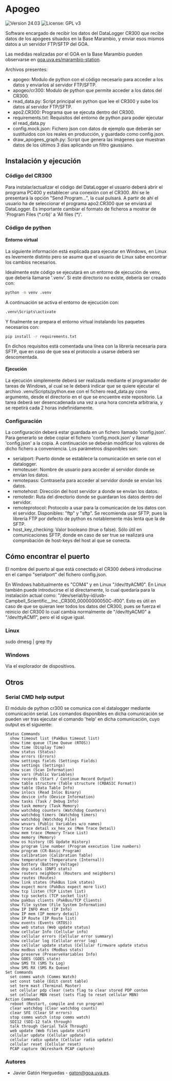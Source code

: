 # Apogeo

![Version 24.03](https://img.shields.io/badge/version-24.03-blue) ![License: GPL v3](https://img.shields.io/badge/License-GPLv3-blue.svg)

Software encargado de recibir los datos del DataLogger CR300 que recibe datos de los apogees situados en la Base Marambio, y enviar esos mismos datos a un servidor FTP/SFTP del GOA.

Las medidas realizadas por el GOA en la Base Marambio pueden observarse en [goa.uva.es/marambio-station](https://goa.uva.es/marambio-station/).

Archivos presentes:
- apogeo: Modulo de python con el código necesario para acceder a los datos y enviarlos al servidor FTP/SFTP.
- apogeo/cr300: Modulo de python que permite acceder a los datos del CR300.
- read_data.py: Script principal en python que lee el CR300 y sube los datos al servidor FTP/SFTP.
- apo2.CR300: Programa que se ejecuta dentro del CR300.
- requirements.txt: Requisitos del entorno de python para poder ejecutar el read_data.py
- config.mock.json: Fichero json con datos de ejemplo que deberán ser sustituidos con los reales en producción, y guardado como config.json.
- draw_apogees_graph.py: Script que genera las imágenes que muestran datos de los últimos 3 días aplicando un filtro gaussiano.

## Instalación y ejecución

### Código del CR300

Para instalar/actualizar el código del DataLogger el usuario deberá
abrir el programa PC400 y establecer una conexión con el CR300. Ahí se
le presentará la opción "Send Program...", la cual pulsará. A partir
de ahí el usuario ha de seleccionar el programa apo2.CR300 que se
enviará al DataLogger. Es importante cambiar el formato de ficheros a
mostrar de 'Program Files (\*.crb)' a 'All files (*)'.

### Código de python

#### Entorno virtual

La siguiente información está explicada para ejecutar en Windows, en
Linux es levemente distinto pero se asume que el usuario de Linux sabe
encontrar los cambios necesarios.

Idealmente este código se ejecutará en un entorno de ejecución de venv,
que debería llamarse '.venv'. Si este directorio no existe, debería ser creado con:
```sh
python -m venv .venv
```

A continuación se activa el entorno de ejecución con:
```sh
.venv\Scripts\activate
```

Y finalmente se prepara el entorno virtual instalando los paquetes necesarios con:
```sh
pip install -r requirements.txt
```

En dichos requisitos está comentada una línea con la librería necesaria para SFTP, que en
caso de que sea el protocolo a usarse deberá ser descomentada.

#### Ejecución

La ejecución simplemente deberá ser realizada mediante el programador de tareas de Windows,
al cual se le deberá indicar que se quiere ejecutar el archivo .venv/Scripts/python.exe
con el fichero read_data.py como argumento, desde el directorio en el que se encuentre
este repositorio. La tarea deberá ser desencadenada una vez a una hora concreta arbitraria,
y se repetirá cada 2 horas indefinidamente.

### Configuración

La configuración deberá estar guardada en un fichero llamado 'config.json'. Para generarlo se debe
copiar el fichero 'config.mock.json' y llamar 'config.json' a la copia. A continuación se deberán
modificar los valores de dicho fichero a conveniencia. Los parámetros disponibles son:
- serialport: Puerto donde se establece la comunicación en serie con el datalogger.
- remoteuser: Nombre de usuario para acceder al servidor donde se envían los datos.
- remotepass: Contraseña para acceder al servidor donde se envían los datos.
- remotehost: Dirección del host servidor a donde se envían los datos.
- remotedir: Ruta del directorio donde se guardaran los datos dentro del servidor.
- remoteprotocol: Protocolo a usar para la comunicación de los datos con el servidor.
Disponibles: "ftp" y "sftp". Se recomienda usar SFTP, pues la librería FTP por defecto
de python es notablemente más lenta que la de SFTP.
- host_key_checking: Valor booleano (true o false). Sólo útil en comunicaciones SFTP, donde en
caso de ser true se realizará una comprobación de host-keys del host al que se conecta.

## Cómo encontrar el puerto

El nombre del puerto al que está conectado el CR300 deberá introducirse en el campo "serialport"
del fichero config.json.

En Windows habitualmente es "COM4" y en Linux "/dev/ttyACM0". En Linux también puede introducirse
el id directamente, lo cual quedaría para la instalación actual como:
"/dev/serial/by-id/usb-Campbell_Scientific__Inc._CR300_00000000050C-if00".
Esto es útil en caso de que se quieran leer todos los datos del CR300, pues se fuerza el reinicio
del CR300 lo cual cambia normalmente de "/dev/ttyACM0" a "/dev/ttyACM1", pero el id sigue igual.

### Linux

sudo dmesg | grep tty

### Windows

Via el explorador de dispositivos.

## Otros

### Serial CMD help output

El módulo de python cr300 se comunica con el datalogger mediante comunicación serial.
Los comandos disponibles en dicha comunicación se pueden ver tras ejecutar el comando
'help' en dicha comunicación, cuyo output es el siguiente:

```
Status Commands
  show timeout list (PakBus timeout list)
  show time queue (Time Queue (RTOS))
  show time (Display Time)
  show status (Status)
  show errors (Errors)
  show settings fields (Settings Fields)
  show settings (Settings)
  show scan (Scan Information)
  show vars (Public Variables)
  show records (Start / Continue Record Output)
  show table structure (Table structure (CRBASIC Format))
  show table (Data Table Info)
  show inlocs (Read Inloc Binary)
  show device info (Device Information)
  show tasks (Task / Debug Info)
  show task memory (Task Memory)
  show watchdog counters (Watchdog Counters)
  show watchdog timers (Watchdog timers)
  show watchdog (Watchdog File)
  show wnvars (Public Variables w/o names)
  show trace detail xx_hex_xx (Mem Trace Detail)
  show mem trace (Memory Trace List)
  show memory (Memory)
  show os history (OS Update History)
  show program line number (Program execution line numbers)
  show program (CR-Basic Program)
  show calibration (Calibration Table)
  show temperature (Temperature (Internal))
  show battery (Battery Voltage)
  show dnp stats (DNP3 stats)
  show routers neighbors (Routers and neighbors)
  show routes (Routes)
  show link states (PakBus link states)
  show expect more (PakBus expect more list)
  show tcp listen (TCP Listen list)
  show tcp sockets (TCP socket list)
  show pakbus clients (PakBus/TCP Clients)
  show file system (File System Information)
  show IP INFO #net (IP Info)
  show IP mem (IP memory detail)
  show IP Route (IP Route list)
  show events (Events (RTOS))
  show web status (Web update status)
  show cellular Info (Cellular info)
  show cellular errors (Cellular error summary)
  show cellular log (Cellular error log)
  show cellular update status (Cellular firmware update status
  show modbus stats (Modbus stats)
  show preserve (PreserveVariables Info)
  show GOES (GOES state)
  show SMS TX (SMS Tx Log)
  show SMS RX (SMS Rx Queue)
Set Commands
  set comms watch (Comms Watch)
  set const table (Edit const table)
  set term mast (Terminal Master)
  set cellular pdp clear (sets flag to clear stored PDP conten
  set cellular MBN reset (sets flag to reset cellular MBN)
Action Commands
  reboot (Restart, compile and run program)
  clear watchdog (Clear watchdog counts)
  clear SFE (Clear SF errors)
  stop comms watch (stop comms watch)
  SDI12 (SDI-12 talk through)
  talk through (Serial Talk Through)
  web update (Web files update start)
  cellular update (Cellular update)
  cellular radio update (Cellular radio update)
  cellular reset (Cellular reset)
  PCAP capture (Wireshark PCAP capture)
```

### Autores

- Javier Gatón Herguedas - [gaton@goa.uva.es](mailto:gaton@goa.uva.es).
